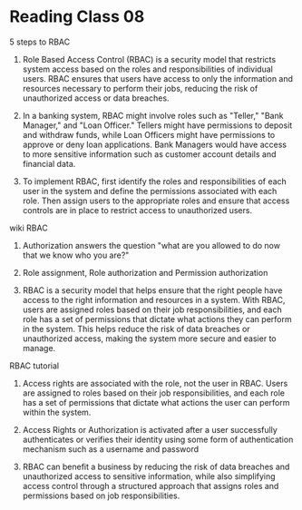 # Reading Class 08

5 steps to RBAC

1) Role Based Access Control (RBAC) is a security model that restricts system access based on the roles and responsibilities of individual users. RBAC ensures that users have access to only the information and resources necessary to perform their jobs, reducing the risk of unauthorized access or data breaches.

2) In a banking system, RBAC might involve roles such as "Teller," "Bank Manager," and "Loan Officer." Tellers might have permissions to deposit and withdraw funds, while Loan Officers might have permissions to approve or deny loan applications. Bank Managers would have access to more sensitive information such as customer account details and financial data.

3) To implement RBAC, first identify the roles and responsibilities of each user in the system and define the permissions associated with each role. Then assign users to the appropriate roles and ensure that access controls are in place to restrict access to unauthorized users.

wiki RBAC

1) Authorization answers the question "what are you allowed to do now that we know who you are?"

2) Role assignment, Role authorization and Permission authorization

3) RBAC is a security model that helps ensure that the right people have access to the right information and resources in a system. With RBAC, users are assigned roles based on their job responsibilities, and each role has a set of permissions that dictate what actions they can perform in the system. This helps reduce the risk of data breaches or unauthorized access, making the system more secure and easier to manage.

RBAC tutorial

1) Access rights are associated with the role, not the user in RBAC. Users are assigned to roles based on their job responsibilities, and each role has a set of permissions that dictate what actions the user can perform within the system.

2) Access Rights or Authorization is activated after a user successfully authenticates or verifies their identity using some form of authentication mechanism such as a username and password

3) RBAC can benefit a business by reducing the risk of data breaches and unauthorized access to sensitive information, while also simplifying access control through a structured approach that assigns roles and permissions based on job responsibilities.